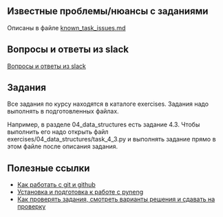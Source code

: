 ## Известные проблемы/нюансы с заданиями

Описаны в файле [known_task_issues.md](https://github.com/pyneng/pyneng-online-11-jun-aug-2021/blob/main/known_task_issues.md)

## Вопросы и ответы из slack

[Вопросы и ответы из slack](https://github.com/pyneng/pyneng-online-11-jun-aug-2021/tree/main/slack_qa_files)

## Задания

Все задания по курсу находятся в каталоге exercises. Задания надо выполнять в подготовленных файлах.

Например, в разделе 04_data_structures есть задание 4.3. Чтобы выполнить его надо открыть
файл exercises/04_data_structures/task_4_3.py и выполнять задание прямо в этом файле после описания задания.

## Полезные ссылки

* [Как работать с git и github](https://pyneng.github.io/docs/git-github-course/)
* [Установка и подготовка к работе с pyneng](https://pyneng.github.io/docs/pyneng-prepare/)
* [Как проверять задания, смотреть варианты решения и сдавать на проверку](https://pyneng.github.io/docs/pyneng/)


